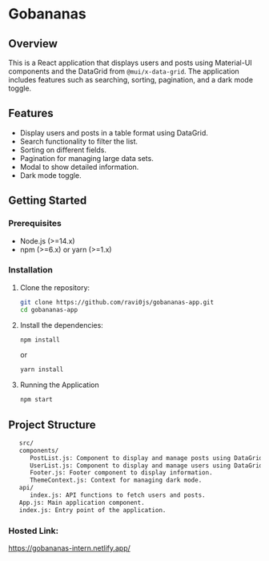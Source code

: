 # Gobananas

## Overview
This is a React application that displays users and posts using Material-UI components and the DataGrid from `@mui/x-data-grid`. The application includes features such as searching, sorting, pagination, and a dark mode toggle.

## Features
- Display users and posts in a table format using DataGrid.
- Search functionality to filter the list.
- Sorting on different fields.
- Pagination for managing large data sets.
- Modal to show detailed information.
- Dark mode toggle.

## Getting Started

### Prerequisites
- Node.js (>=14.x)
- npm (>=6.x) or yarn (>=1.x)

### Installation
1. Clone the repository:
    ```bash
    git clone https://github.com/ravi0js/gobananas-app.git
    cd gobananas-app
    ```

2. Install the dependencies:
    ```bash
    npm install
    ```

    or

    ```bash
    yarn install
    ```

 3. Running the Application
    ```bash
    npm start
    ```
## Project Structure
```bash
   src/
   components/
      PostList.js: Component to display and manage posts using DataGrid.
      UserList.js: Component to display and manage users using DataGrid.
      Footer.js: Footer component to display information.
      ThemeContext.js: Context for managing dark mode.
   api/
      index.js: API functions to fetch users and posts.
   App.js: Main application component.
   index.js: Entry point of the application.
```
### Hosted Link:
https://gobananas-intern.netlify.app/
